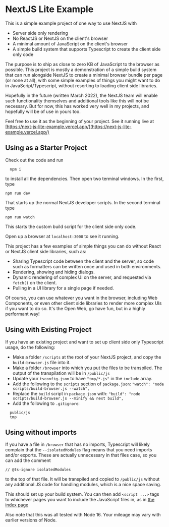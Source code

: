 # NextJS Lite Example

This is a simple example project of one way to use NextJS with

- Server side only rendering
- No ReactJS or NextJS on the client's browser
- A minimal amount of JavaScript on the client's browser
- A simple build system that supports Typescript to create the client side only code

The purpose is to ship as close to zero KB of JavaScript to the browser as possible. This project
is mostly a demonstration of a simple build system that can run alongside NextJS to create a minimal
browser bundle per page (or none at all), with some simple examples of things you might want to do
in JavaScript/Typescript, without resorting to loading client side libraries.

Hopefully in the future (written March 2022), the NextJS team will enable such functionality themselves and additional tools like this will not be necessary. But for now, this has worked very well in my projects, and hopefully will be of use in yours too.

Feel free to use it as the beginning of your project. See it running live at [https://next-js-lite-example.vercel.app/](https://next-js-lite-example.vercel.app/)

## Using as a Starter Project

Check out the code and run

```
  npm i
```

to install all the dependencies. Then open two terminal windows. In the first, type

```
npm run dev
```

That starts up the normal NextJS developer scripts. In the second terminal type

```
npm run watch
```

This starts the custom build script for the client side only code.

Open up a browser at `localhost:3000` to see it running.

This project has a few examples of simple things you can do without React or NextJS client side libraries, such as:

- Sharing Typescript code between the client and the server, so code such as formatters can be written once and used in both environments.
- Rendering, showing and hiding dialogs.
- Dynamic rendering of complex UI on the server, and requested via `fetch()` on the client.
- Pulling in a UI library for a single page if needed.

Of course, you can use whatever you want in the browser, including Web Components, or even other
client side libraries to render more complex UIs if you want to do so. It's the Open Web, go have fun, but in a highly performant way!

## Using with Existing Project

If you have an existing project and want to set up client side only Typescript usage, do the following:

- Make a folder `/scripts` at the root of your NextJS project, and copy the `build-browser.js` file into it.
- Make a folder `/browser` into which you put the files to be transpiled. The output of the transpilation will be in `/public/js`
- Update your `tsconfig.json` to have `"tmp/*.js"` in the `include` array.
- Add the following to the `scripts` section of `package.json`: `"watch": "node scripts/build-browser.js --watch",`
- Replace the `build` script in `package.json` with: `"build": "node scripts/build-browser.js --minify && next build",`
- Add the following to `.gitignore`:

```
  public/js
  tmp

```

## Using without imports

If you have a file in `/browser` that has no imports, Typescript will likely complain that the
`--isolatedModules` flag means that you need imports and/or exports. These are actually
unnecessary in that files case, so you can add the comment

```
// @ts-ignore isolatedModules
```

to the top of that file. It will be transpiled and copied to `/public/js` without any additional
JS code for handling modules, which is a nice space saving.

This should set up your build system. You can then add `<script ...>` tags to whichever pages you want to include the JavaScript files in, as in [the index page](https://github.com/shaneosullivan/NextJSLiteExample/blob/37908b151cc49a3fef88d621e0acdda210f705c8/pages/index.tsx#L104)

Also note that this was all tested with Node 16. Your mileage may vary with earlier versions of Node.

```

```
